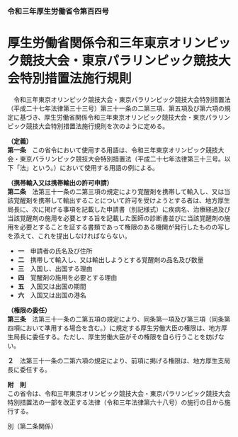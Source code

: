 ### 令和三年厚生労働省令第百四号  
# 厚生労働省関係令和三年東京オリンピック競技大会・東京パラリンピック競技大会特別措置法施行規則  
　令和三年東京オリンピック競技大会・東京パラリンピック競技大会特別措置法（平成二十七年法律第三十三号）第三十一条の二第三項、第五項及び第六項の規定に基づき、厚生労働省関係令和三年東京オリンピック競技大会・東京パラリンピック競技大会特別措置法施行規則を次のように定める。  
  
**（定義）**  
**第一条**　この省令において使用する用語は、令和三年東京オリンピック競技大会・東京パラリンピック競技大会特別措置法（平成二十七年法律第三十三号。以下「法」という。）において使用する用語の例による。  
  
**（携帯輸入又は携帯輸出の許可申請）**  
**第二条**　法第三十一条の二第三項の規定により覚醒剤を携帯して輸入し、又は当該覚醒剤を携帯して輸出することについて許可を受けようとする者は、地方厚生局長に、次に掲げる事項を記載した申請書（別記様式）に疾病名、治療経過及び当該覚醒剤の施用を必要とする旨を記載した医師の診断書並びに当該覚醒剤の施用を必要とすることを証する書類であって権限のある機関が発行したものの写しを添えて、これを提出しなければならない。  
* **一**　申請者の氏名及び住所  
* **二**　携帯して輸入し、又は輸出しようとする覚醒剤の品名及び数量  
* **三**　入国し、出国する理由  
* **四**　覚醒剤の施用を必要とする理由  
* **五**　入国又は出国の期間  
* **六**　入国又は出国の港名  
  
**（権限の委任）**  
**第三条**　法第三十一条の二第五項の規定により、同条第一項及び第三項（同条第四項において準用する場合を含む。）に規定する厚生労働大臣の権限は、地方厚生局長に委任する。ただし、厚生労働大臣がその権限を自ら行うことを妨げない。  
  
**２**　法第三十一条の二第六項の規定により、前項に掲げる権限は、地方厚生支局長に委任する。  
  
**附　則**  
この省令は、令和三年東京オリンピック競技大会・東京パラリンピック競技大会特別措置法の一部を改正する法律（令和三年法律第六十八号）の施行の日から施行する。  
  
別（第二条関係）  

          
        